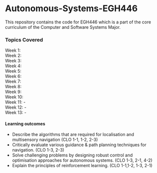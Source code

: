 # Autonomous-Systems-EGH446
This repository contains the code for EGH446 which is a part of the core curriculum of the Computer and Software Systems Major. 

### Topics Covered 
Week 1:  
Week 2:   
Week 3:  
Week 4:  
Week 5:  
Week 6:  
Week 7:  
Week 8:  
Week 9:  
Week 10:   
Week 11: -  
Week 12: -  
Week 13: -  

#### Learning outcomes
- Describe the algorithms that are required for localisation and multisensory navigation (CLO 1-1, 1-2, 2-3)
- Critically evaluate various guidance & path planning techniques for navigation. (CLO 1-3, 2-3)
- Solve challenging problems by designing robust control and optimisation approaches for autonomous systems. (CLO 1-3, 2-1, 4-2)
- Explain the principles of reinforcement learning. (CLO 1-1,1-2, 1-3, 2-1)
